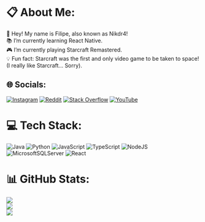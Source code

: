 # 📋 About Me:
👾 Hey! My name is Filipe, also known as Nikdr4!<br>📚 I’m currently learning React Native.<br>🎮 I’m currently playing Starcraft Remastered.<br>💡 Fun fact: Starcraft was the first and only video game to be taken to space! (I really like Starcraft... Sorry).


## 🌐 Socials:
[![Instagram](https://img.shields.io/badge/Instagram-%23E4405F.svg?logo=Instagram&logoColor=white)](https://instagram.com/filipe_yay) [![Reddit](https://img.shields.io/badge/Reddit-%23FF4500.svg?logo=Reddit&logoColor=white)](https://reddit.com/user/Nikdr44) [![Stack Overflow](https://img.shields.io/badge/-Stackoverflow-FE7A16?logo=stack-overflow&logoColor=white)](https://stackoverflow.com/users/28011583) [![YouTube](https://img.shields.io/badge/YouTube-%23FF0000.svg?logo=YouTube&logoColor=white)](https://youtube.com/@filipe_yay) 

# 💻 Tech Stack:
![Java](https://img.shields.io/badge/java-%23ED8B00.svg?style=plastic&logo=openjdk&logoColor=white) ![Python](https://img.shields.io/badge/python-3670A0?style=plastic&logo=python&logoColor=ffdd54) ![JavaScript](https://img.shields.io/badge/javascript-%23323330.svg?style=plastic&logo=javascript&logoColor=%23F7DF1E) ![TypeScript](https://img.shields.io/badge/typescript-%23007ACC.svg?style=plastic&logo=typescript&logoColor=white) ![NodeJS](https://img.shields.io/badge/node.js-6DA55F?style=plastic&logo=node.js&logoColor=white) ![MicrosoftSQLServer](https://img.shields.io/badge/Microsoft%20SQL%20Server-CC2927?style=plastic&logo=microsoft%20sql%20server&logoColor=white) ![React](https://img.shields.io/badge/react-%2320232a.svg?style=plastic&logo=react&logoColor=%2361DAFB)
# 📊 GitHub Stats:
![](https://github-readme-stats.vercel.app/api?username=filipeyay&theme=monokai&hide_border=true&include_all_commits=true&count_private=true)<br/>
![](https://github-readme-streak-stats.herokuapp.com/?user=filipeyay&theme=monokai&hide_border=true)<br/>
![](https://github-readme-stats.vercel.app/api/top-langs/?username=filipeyay&theme=monokai&hide_border=true&include_all_commits=true&count_private=true&layout=compact)

<!-- Proudly created with GPRM ( https://gprm.itsvg.in ) -->

